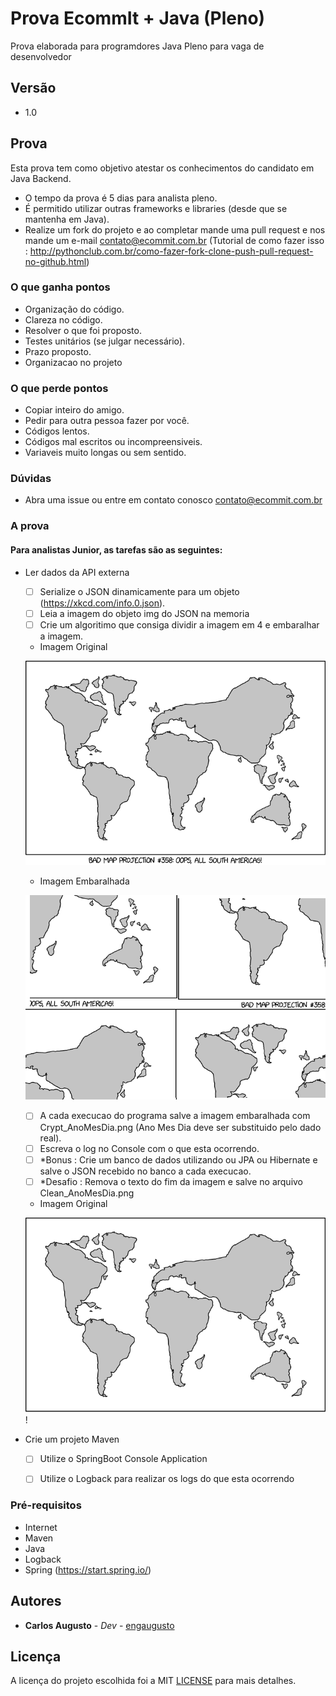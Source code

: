 # Prova EcommIt + Java (Pleno)

Prova elaborada para programdores Java Pleno para vaga de desenvolvedor

## Versão
* 1.0

## Prova

Esta prova tem como objetivo atestar os conhecimentos do candidato em Java Backend.

* O tempo da prova é 5 dias para analista pleno.
* É permitido utilizar outras frameworks e libraries (desde que se mantenha em Java).
* Realize um fork do projeto e ao completar mande uma pull request e nos mande um e-mail contato@ecommit.com.br (Tutorial de como fazer isso : http://pythonclub.com.br/como-fazer-fork-clone-push-pull-request-no-github.html)

### O que ganha pontos 
* Organização do código.
* Clareza no código.
* Resolver o que foi proposto.
* Testes unitários (se julgar necessário).
* Prazo proposto.
* Organizacao no projeto

### O que perde pontos
* Copiar inteiro do amigo.
* Pedir para outra pessoa fazer por você.
* Códigos lentos.
* Códigos mal escritos ou incompreensiveis.
* Variaveis muito longas ou sem sentido.

### Dúvidas
* Abra uma issue ou entre em contato conosco contato@ecommit.com.br

### A prova

#### Para analistas Junior, as tarefas são as seguintes:
* Ler dados da API externa
    - [ ] Serialize o JSON dinamicamente para um objeto (https://xkcd.com/info.0.json).
    - [ ] Leia a imagem do objeto img do JSON na memoria
    - [ ] Crie um algoritimo que consiga dividir a imagem em 4 e embaralhar a imagem.

    * Imagem Original 
    

    ![alt text](img/1.png)

    * Imagem Embaralhada


    ![alt text](img/2.png)



    - [ ] A cada execucao do programa salve a imagem embaralhada com Crypt_AnoMesDia.png (Ano Mes Dia deve ser substituido pelo dado real).
    - [ ] Escreva o log no Console com o que esta ocorrendo.
    - [ ] *Bonus : Crie um banco de dados utilizando ou JPA ou Hibernate e salve o JSON recebido no banco a cada execucao.
    - [ ] *Desafio : Remova o texto do fim da imagem e salve no arquivo Clean_AnoMesDia.png

    * Imagem Original 


    ![alt text](img/3.png)
!

* Crie um projeto Maven
    - [ ] Utilize o SpringBoot Console Application
    - [ ] Utilize o Logback para realizar os logs do que esta ocorrendo
    

### Pré-requisitos

* Internet
* Maven
* Java
* Logback
* Spring (https://start.spring.io/)

## Autores

* **Carlos Augusto** - *Dev* - [engaugusto](https://github.com/engaugusto)

## Licença

A licença do projeto escolhida foi a MIT [LICENSE](LICENSE) para mais detalhes.
